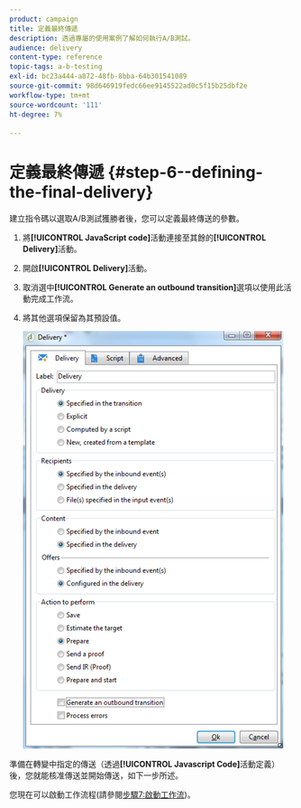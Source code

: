 ```yaml
---
product: campaign
title: 定義最終傳遞
description: 透過專屬的使用案例了解如何執行A/B測試。
audience: delivery
content-type: reference
topic-tags: a-b-testing
exl-id: bc23a444-a872-48fb-8bba-64b301541089
source-git-commit: 98d646919fedc66ee9145522ad0c5f15b25dbf2e
workflow-type: tm+mt
source-wordcount: '111'
ht-degree: 7%

---
```


# 定義最終傳遞 {#step-6--defining-the-final-delivery}

建立指令碼以選取A/B測試獲勝者後，您可以定義最終傳送的參數。

1. 將&#x200B;**[!UICONTROL JavaScript code]**&#x200B;活動連接至其餘的&#x200B;**[!UICONTROL Delivery]**&#x200B;活動。
1. 開啟&#x200B;**[!UICONTROL Delivery]**&#x200B;活動。
1. 取消選中&#x200B;**[!UICONTROL Generate an outbound transition]**&#x200B;選項以使用此活動完成工作流。
1. 將其他選項保留為其預設值。

   ![](assets/ab_test_final_delivery.png)

準備在轉變中指定的傳送（透過&#x200B;**[!UICONTROL Javascript Code]**&#x200B;活動定義）後，您就能核准傳送並開始傳送，如下一步所述。

您現在可以啟動工作流程(請參閱[步驟7:啟動工作流](../../delivery/using/a-b-testing-uc-start-workflow.md))。
